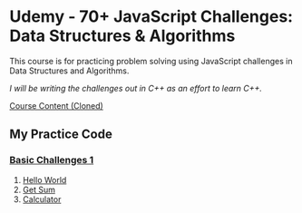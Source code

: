 # Udemy - 70+ JavaScript Challenges: Data Structures & Algorithms

This course is for practicing problem solving using JavaScript challenges in Data Structures and Algorithms.

_I will be writing the challenges out in C++ as an effort to learn C++._

[Course Content (Cloned)](./course-content/traversy-js-challenges/)

## My Practice Code

### [Basic Challenges 1](./my-practice/01-basic-challenges-1/)

1. [Hello World](./my-practice/01-basic-challenges-1/01-hello-world/)
2. [Get Sum](./my-practice/01-basic-challenges-1/02-get-sum/)
3. [Calculator](./my-practice/01-basic-challenges-1/03-calculator/)
